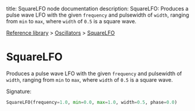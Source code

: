 title: SquareLFO node documentation
description: SquareLFO: Produces a pulse wave LFO with the given `frequency` and pulsewidth of `width`, ranging from `min` to `max`, where `width` of `0.5` is a square wave.

[Reference library](../../index.md) > [Oscillators](../index.md) > [SquareLFO](index.md)

# SquareLFO

Produces a pulse wave LFO with the given `frequency` and pulsewidth of `width`, ranging from `min` to `max`, where `width` of `0.5` is a square wave.

Signature:
```python
SquareLFO(frequency=1.0, min=0.0, max=1.0, width=0.5, phase=0.0)
```
